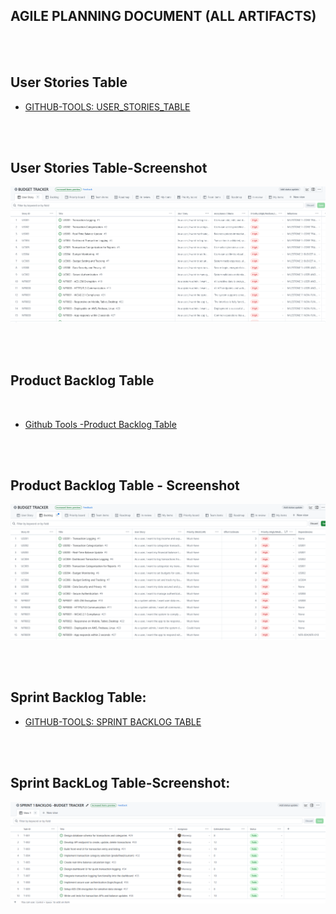 ## AGILE PLANNING DOCUMENT (ALL ARTIFACTS)

<br>
<br>

## User Stories Table
- [GITHUB-TOOLS: USER_STORIES_TABLE](https://github.com/users/Wareezy/projects/9)
<br>
<br>

## User Stories Table-Screenshot
![Application Screenshot](Table_Artifacts/USER_STORY.PNG)

<br>
<br>

## Product Backlog Table
<br>

- [Github Tools -Product Backlog Table](https://github.com/users/Wareezy/projects/9/views/1)
<br>
<br>

## Product Backlog Table - Screenshot

![Application Screenshot](Table_Artifacts/BACKLOG.PNG)

<br>
<br>

## Sprint Backlog Table:

- [GITHUB-TOOLS: SPRINT BACKLOG TABLE](https://github.com/users/Wareezy/projects/10)
<br>
<br>

## Sprint BackLog Table-Screenshot:

![Application Screenshot](Table_Artifacts/SPRINT.PNG)

